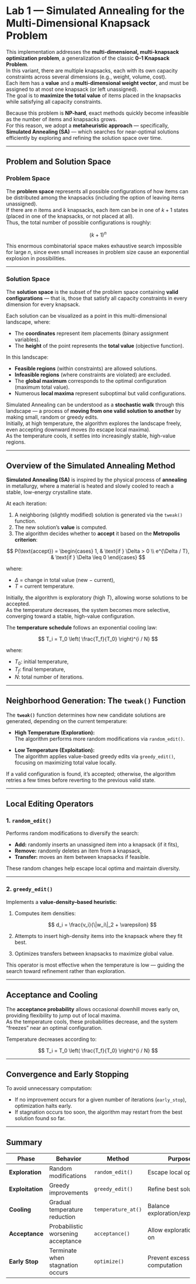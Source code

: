 # **Lab 1 — Simulated Annealing for the Multi-Dimensional Knapsack Problem**

This implementation addresses the **multi-dimensional, multi-knapsack optimization problem**, a generalization of the classic **0–1 Knapsack Problem**.  
In this variant, there are multiple knapsacks, each with its own capacity constraints across several dimensions (e.g., weight, volume, cost).  
Each item has a **value** and a **multi-dimensional weight vector**, and must be assigned to at most one knapsack (or left unassigned).  
The goal is to **maximize the total value** of items placed in the knapsacks while satisfying all capacity constraints.

Because this problem is **NP-hard**, exact methods quickly become infeasible as the number of items and knapsacks grows.  
For this reason, we adopt a **metaheuristic approach** — specifically, **Simulated Annealing (SA)** — which searches for near-optimal solutions efficiently by exploring and refining the solution space over time.

---

## **Problem and Solution Space**

### **Problem Space**
The **problem space** represents all possible configurations of how items can be distributed among the knapsacks (including the option of leaving items unassigned).  
If there are $n$ items and $k$ knapsacks, each item can be in one of $k + 1$ states (placed in one of the knapsacks, or not placed at all).  
Thus, the total number of possible configurations is roughly:

$$
(k + 1)^n
$$

This enormous combinatorial space makes exhaustive search impossible for large $n$, since even small increases in problem size cause an exponential explosion in possibilities.

---

### **Solution Space**
The **solution space** is the subset of the problem space containing **valid configurations** — that is, those that satisfy all capacity constraints in every dimension for every knapsack.

Each solution can be visualized as a point in this multi-dimensional landscape, where:
- The **coordinates** represent item placements (binary assignment variables).
- The **height** of the point represents the **total value** (objective function).

In this landscape:
- **Feasible regions** (within constraints) are allowed solutions.  
- **Infeasible regions** (where constraints are violated) are excluded.  
- The **global maximum** corresponds to the optimal configuration (maximum total value).  
- Numerous **local maxima** represent suboptimal but valid configurations.

Simulated Annealing can be understood as a **stochastic walk** through this landscape — a process of **moving from one valid solution to another** by making small, random or greedy edits.  
Initially, at high temperature, the algorithm explores the landscape freely, even accepting downward moves (to escape local maxima).  
As the temperature cools, it settles into increasingly stable, high-value regions.

---

## **Overview of the Simulated Annealing Method**

**Simulated Annealing (SA)** is inspired by the physical process of **annealing** in metallurgy, where a material is heated and slowly cooled to reach a stable, low-energy crystalline state.

At each iteration:
1. A neighboring (slightly modified) solution is generated via the `tweak()` function.
2. The new solution’s **value** is computed.
3. The algorithm decides whether to **accept** it based on the **Metropolis criterion**:

$$
P(\text{accept}) =
\begin{cases}
1, & \text{if } \Delta > 0 \\
e^{\Delta / T}, & \text{if } \Delta \leq 0
\end{cases}
$$

where:
- $\Delta$ = change in total value (new − current),
- $T$ = current temperature.

Initially, the algorithm is exploratory (high $T$), allowing worse solutions to be accepted.  
As the temperature decreases, the system becomes more selective, converging toward a stable, high-value configuration.

The **temperature schedule** follows an exponential cooling law:

$$
T_i = T_0 \left( \frac{T_f}{T_0} \right)^{i / N}
$$

where:
- $T_0$: initial temperature,  
- $T_f$: final temperature,  
- $N$: total number of iterations.

---

## **Neighborhood Generation: The `tweak()` Function**

The **`tweak()`** function determines how new candidate solutions are generated, depending on the current temperature:

- **High Temperature (Exploration):**  
  The algorithm performs more random modifications via `random_edit()`.
  
- **Low Temperature (Exploitation):**  
  The algorithm applies value-based greedy edits via `greedy_edit()`, focusing on maximizing total value locally.

If a valid configuration is found, it’s accepted; otherwise, the algorithm retries a few times before reverting to the previous valid state.

---

## **Local Editing Operators**

### 1. `random_edit()`
Performs random modifications to diversify the search:
- **Add:** randomly inserts an unassigned item into a knapsack (if it fits),
- **Remove:** randomly deletes an item from a knapsack,
- **Transfer:** moves an item between knapsacks if feasible.

These random changes help escape local optima and maintain diversity.

---

### 2. `greedy_edit()`
Implements a **value-density–based heuristic**:
1. Computes item densities:

   $$
   d_i = \frac{v_i}{\|w_i\|_2 + \varepsilon}
   $$
   
2. Attempts to insert high-density items into the knapsack where they fit best.
3. Optimizes transfers between knapsacks to maximize global value.

This operator is most effective when the temperature is low — guiding the search toward refinement rather than exploration.

---

## **Acceptance and Cooling**

The **acceptance probability** allows occasional downhill moves early on, providing flexibility to jump out of local maxima.  
As the temperature cools, these probabilities decrease, and the system “freezes” near an optimal configuration.

Temperature decreases according to:

$$
T_i = T_0 \left( \frac{T_f}{T_0} \right)^{i / N}
$$

---

## **Convergence and Early Stopping**

To avoid unnecessary computation:
- If no improvement occurs for a given number of iterations (`early_stop`), optimization halts early.  
- If stagnation occurs too soon, the algorithm may restart from the best solution found so far.

---

## **Summary**

| Phase | Behavior | Method | Purpose |
|-------|-----------|---------|----------|
| **Exploration** | Random modifications | `random_edit()` | Escape local optima |
| **Exploitation** | Greedy improvements | `greedy_edit()` | Refine best solutions |
| **Cooling** | Gradual temperature reduction | `temperature_at()` | Balance exploration/exploitation |
| **Acceptance** | Probabilistic worsening acceptance | `acceptance()` | Allow exploration early on |
| **Early Stop** | Terminate when stagnation occurs | `optimize()` | Prevent excessive computation |


